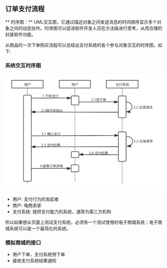 
## 订单支付流程

** 时序图：**
UML交互图，它通过描述对象之间发送消息的时间顺序显示多个对象之间的动态协作。时序图可以促进软件开发人员在方法级进行思考，从而合理的封装软件功能。<br/>


从商品的一次下单购买流程可以总结出支付系统的各个参与对象交互的时序图，如下:
### 系统交互时序图
![系统交互时序图](../assets/images/支付流程.png)

* 用户: 支付行为的发起者
* 商户: 电商卖家
* 支付系统: 提供支付能力的系统，通常为第三方机构

所以如果想从页面上测试支付系统，必须有一个测试使用的电子商城系统；电子商城系统可以是一个最简化的系统。

### 模拟商城的接口

* 用户下单，支付系统预下单
* 接收支付系统结果通知
